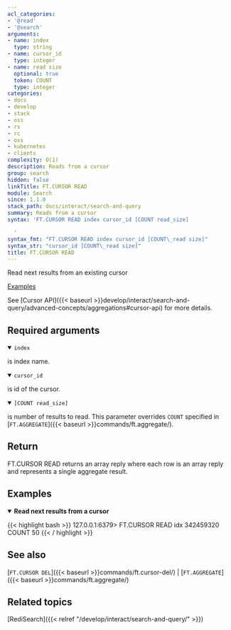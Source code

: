 ```yaml
---
acl_categories:
- '@read'
- '@search'
arguments:
- name: index
  type: string
- name: cursor_id
  type: integer
- name: read size
  optional: true
  token: COUNT
  type: integer
categories:
- docs
- develop
- stack
- oss
- rs
- rc
- oss
- kubernetes
- clients
complexity: O(1)
description: Reads from a cursor
group: search
hidden: false
linkTitle: FT.CURSOR READ
module: Search
since: 1.1.0
stack_path: docs/interact/search-and-query
summary: Reads from a cursor
syntax: 'FT.CURSOR READ index cursor_id [COUNT read_size]

  '
syntax_fmt: "FT.CURSOR READ index cursor_id [COUNT\_read size]"
syntax_str: "cursor_id [COUNT\_read size]"
title: FT.CURSOR READ
---
```


Read next results from an existing cursor

[Examples](#examples)

See [Cursor API]({{< baseurl >}}develop/interact/search-and-query/advanced-concepts/aggregations#cursor-api) for more details.

## Required arguments

<details open>
<summary><code>index</code></summary>

is index name.
</details>

<details open>
<summary><code>cursor_id</code></summary>

is id of the cursor.
</details>

<details open>
<summary><code>[COUNT read_size]</code></summary>

is number of results to read. This parameter overrides `COUNT` specified in [`FT.AGGREGATE`]({{< baseurl >}}commands/ft.aggregate/).
</details>

## Return

FT.CURSOR READ returns an array reply where each row is an array reply and represents a single aggregate result.

## Examples

<details open>
<summary><b>Read next results from a cursor</b></summary>

{{< highlight bash >}}
127.0.0.1:6379> FT.CURSOR READ idx 342459320 COUNT 50
{{< / highlight >}}
</details>

## See also

[`FT.CURSOR DEL`]({{< baseurl >}}commands/ft.cursor-del/) | [`FT.AGGREGATE`]({{< baseurl >}}commands/ft.aggregate/)

## Related topics

[RediSearch]({{< relref "/develop/interact/search-and-query/" >}})
